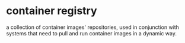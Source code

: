 # container registry
a collection of container images' repositories, used in conjunction with
    systems that need to pull and run container images in a dynamic way.
